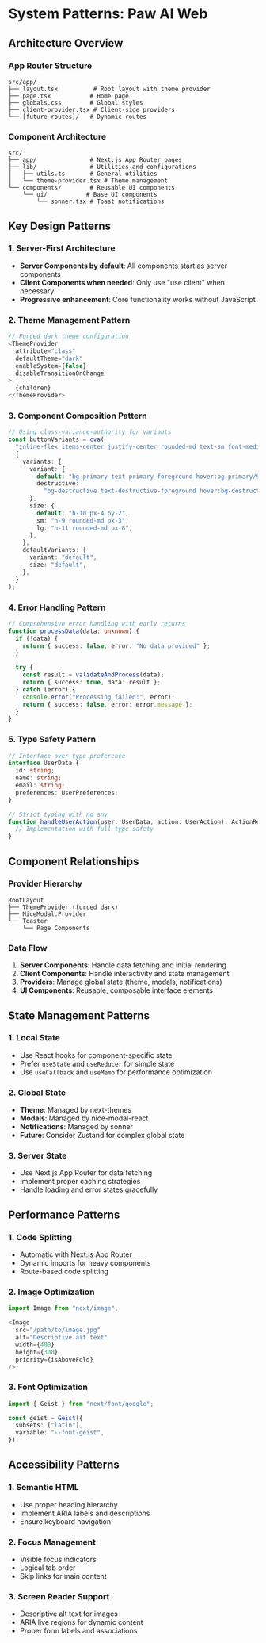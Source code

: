 # System Patterns: Paw AI Web

## Architecture Overview

### App Router Structure

```
src/app/
├── layout.tsx          # Root layout with theme provider
├── page.tsx           # Home page
├── globals.css        # Global styles
├── client-provider.tsx # Client-side providers
└── [future-routes]/   # Dynamic routes
```

### Component Architecture

```
src/
├── app/               # Next.js App Router pages
├── lib/               # Utilities and configurations
│   ├── utils.ts       # General utilities
│   └── theme-provider.tsx # Theme management
└── components/        # Reusable UI components
    └── ui/           # Base UI components
        └── sonner.tsx # Toast notifications
```

## Key Design Patterns

### 1. Server-First Architecture

- **Server Components by default**: All components start as server components
- **Client Components when needed**: Only use "use client" when necessary
- **Progressive enhancement**: Core functionality works without JavaScript

### 2. Theme Management Pattern

```typescript
// Forced dark theme configuration
<ThemeProvider
  attribute="class"
  defaultTheme="dark"
  enableSystem={false}
  disableTransitionOnChange
>
  {children}
</ThemeProvider>
```

### 3. Component Composition Pattern

```typescript
// Using class-variance-authority for variants
const buttonVariants = cva(
  "inline-flex items-center justify-center rounded-md text-sm font-medium",
  {
    variants: {
      variant: {
        default: "bg-primary text-primary-foreground hover:bg-primary/90",
        destructive:
          "bg-destructive text-destructive-foreground hover:bg-destructive/90",
      },
      size: {
        default: "h-10 px-4 py-2",
        sm: "h-9 rounded-md px-3",
        lg: "h-11 rounded-md px-8",
      },
    },
    defaultVariants: {
      variant: "default",
      size: "default",
    },
  }
);
```

### 4. Error Handling Pattern

```typescript
// Comprehensive error handling with early returns
function processData(data: unknown) {
  if (!data) {
    return { success: false, error: "No data provided" };
  }

  try {
    const result = validateAndProcess(data);
    return { success: true, data: result };
  } catch (error) {
    console.error("Processing failed:", error);
    return { success: false, error: error.message };
  }
}
```

### 5. Type Safety Pattern

```typescript
// Interface over type preference
interface UserData {
  id: string;
  name: string;
  email: string;
  preferences: UserPreferences;
}

// Strict typing with no any
function handleUserAction(user: UserData, action: UserAction): ActionResult {
  // Implementation with full type safety
}
```

## Component Relationships

### Provider Hierarchy

```
RootLayout
├── ThemeProvider (forced dark)
├── NiceModal.Provider
└── Toaster
    └── Page Components
```

### Data Flow

1. **Server Components**: Handle data fetching and initial rendering
2. **Client Components**: Handle interactivity and state management
3. **Providers**: Manage global state (theme, modals, notifications)
4. **UI Components**: Reusable, composable interface elements

## State Management Patterns

### 1. Local State

- Use React hooks for component-specific state
- Prefer `useState` and `useReducer` for simple state
- Use `useCallback` and `useMemo` for performance optimization

### 2. Global State

- **Theme**: Managed by next-themes
- **Modals**: Managed by nice-modal-react
- **Notifications**: Managed by sonner
- **Future**: Consider Zustand for complex global state

### 3. Server State

- Use Next.js App Router for data fetching
- Implement proper caching strategies
- Handle loading and error states gracefully

## Performance Patterns

### 1. Code Splitting

- Automatic with Next.js App Router
- Dynamic imports for heavy components
- Route-based code splitting

### 2. Image Optimization

```typescript
import Image from "next/image";

<Image
  src="/path/to/image.jpg"
  alt="Descriptive alt text"
  width={400}
  height={300}
  priority={isAboveFold}
/>;
```

### 3. Font Optimization

```typescript
import { Geist } from "next/font/google";

const geist = Geist({
  subsets: ["latin"],
  variable: "--font-geist",
});
```

## Accessibility Patterns

### 1. Semantic HTML

- Use proper heading hierarchy
- Implement ARIA labels and descriptions
- Ensure keyboard navigation

### 2. Focus Management

- Visible focus indicators
- Logical tab order
- Skip links for main content

### 3. Screen Reader Support

- Descriptive alt text for images
- ARIA live regions for dynamic content
- Proper form labels and associations
